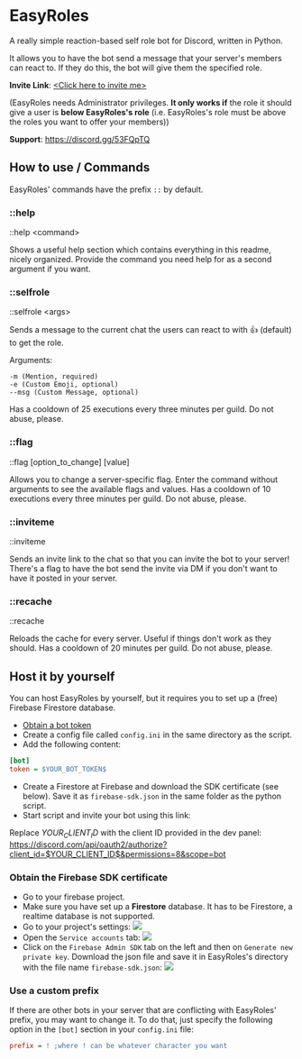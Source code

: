 # EasyRoles
A really simple reaction-based self role bot for Discord, written in Python.

It allows you to have the bot send a message that your server's members can react to. If they do this, the bot will give them the specified role.

**Invite Link**: [\<Click here to invite me\>](https://discord.com/api/oauth2/authorize?client_id=710438395830206485&permissions=8&scope=bot)

(EasyRoles needs Administrator privileges. **It only works if** the role it should give a user is **below EasyRoles's role** (i.e. EasyRoles's role must be above the roles you want to offer your members))

**Support**: https://discord.gg/53FQpTQ


## How to use / Commands
EasyRoles' commands have the prefix `::` by default.
### ::help
::help \<command\>

Shows a useful help section which contains everything in this readme, nicely organized. Provide the command you need help for as a second argument if you want.

### ::selfrole
::selfrole \<args\>

Sends a message to the current chat the users can react to with :thumbsup: (default) to get the role.

Arguments:
```
-m (Mention, required)
-e (Custom Emoji, optional)
--msg (Custom Message, optional)
```
Has a cooldown of 25 executions every three minutes per guild. Do not abuse, please.

### ::flag
::flag \[option_to_change\] \[value\]

Allows you to change a server-specific flag. Enter the command without arguments to see the available flags and values.
Has a cooldown of 10 executions every three minutes per guild. Do not abuse, please.

### ::inviteme
::inviteme 

Sends an invite link to the chat so that you can invite the bot to your server! There's a flag to have the bot send the invite via DM if you don't want to have it posted in your server.

### ::recache
::recache 

Reloads the cache for every server. Useful if things don't work as they should. Has a cooldown of 20 minutes per guild. Do not abuse, please.

## Host it by yourself
You can host EasyRoles by yourself, but it requires you to set up a (free) Firebase Firestore database.

- [Obtain a bot token](https://github.com/Chikachi/DiscordIntegration/wiki/How-to-get-a-token-and-channel-ID-for-Discord#create-an-application-in-discords-system)
- Create a config file called `config.ini` in the same directory as the script.
- Add the following content:

```ini
[bot]
token = $YOUR_BOT_TOKEN$
```
- Create a Firestore at Firebase and download the SDK certificate (see below). Save it as `firebase-sdk.json` in the same folder as the python script.
- Start script and invite your bot using this link:

Replace $YOUR_CLIENT_ID$ with the client ID provided in the dev panel:
https://discord.com/api/oauth2/authorize?client_id=$YOUR_CLIENT_ID$&permissions=8&scope=bot

### Obtain the Firebase SDK certificate
- Go to your firebase project.
- Make sure you have set up a **Firestore** database. It has to be Firestore, a realtime database is not supported.
- Go to your project's settings: ![](https://i.imgur.com/zdXgxX0.png)
- Open the `Service accounts` tab: ![](https://i.imgur.com/qMB9cFq.png)
- Click on the `Firebase Admin SDK` tab on the left and then on `Generate new private key`. Download the json file and save it in EasyRoles's directory with the file name `firebase-sdk.json`: ![](https://i.imgur.com/Xqi1kWT.png)


### Use a custom prefix
If there are other bots in your server that are conflicting with EasyRoles' prefix, you may want to change it. To do that, just specify the following option in the `[bot]` section in your `config.ini` file:

```ini
prefix = ! ;where ! can be whatever character you want
```
